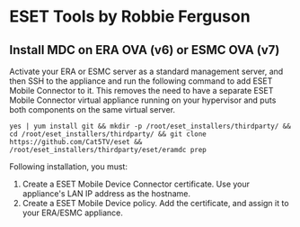 # ESET Tools by Robbie Ferguson

## Install MDC on ERA OVA (v6) or ESMC OVA (v7)

Activate your ERA or ESMC server as a standard management server, and then SSH to the appliance and run the following command to add ESET Mobile Connector to it. This removes the need to have a separate ESET Mobile Connector virtual appliance running on your hypervisor and puts both components on the same virtual server.

```
yes | yum install git && mkdir -p /root/eset_installers/thirdparty/ && cd /root/eset_installers/thirdparty/ && git clone https://github.com/Cat5TV/eset && /root/eset_installers/thirdparty/eset/eramdc prep
```

Following installation, you must:

1. Create a ESET Mobile Device Connector certificate. Use your appliance's LAN IP address as the hostname.
2. Create a ESET Mobile Device policy. Add the certificate, and assign it to your ERA/ESMC appliance.
